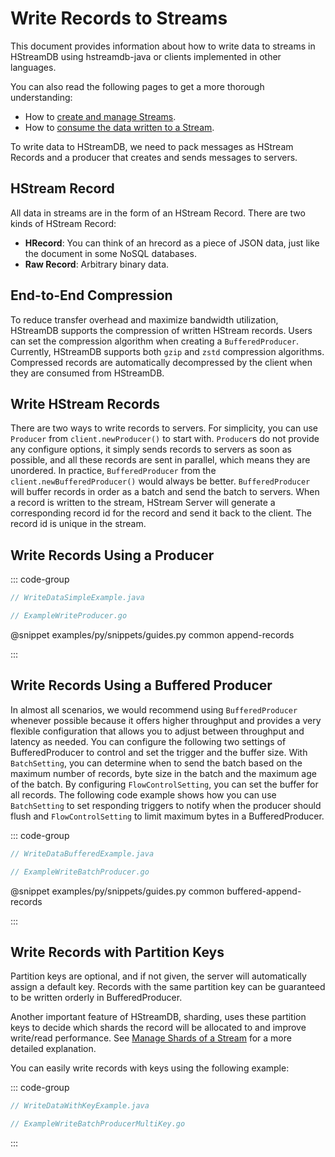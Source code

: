 # Write Records to Streams

This document provides information about how to write data to streams in
HStreamDB using hstreamdb-java or clients implemented in other languages.

You can also read the following pages to get a more thorough understanding:

- How to [create and manage Streams](./stream.md).
- How to [consume the data written to a Stream](./consume.md).

To write data to HStreamDB, we need to pack messages as HStream Records and a
producer that creates and sends messages to servers.

## HStream Record

All data in streams are in the form of an HStream Record. There are two kinds of
HStream Record:

- **HRecord**: You can think of an hrecord as a piece of JSON data, just like
  the document in some NoSQL databases.
- **Raw Record**: Arbitrary binary data.

## End-to-End Compression

To reduce transfer overhead and maximize bandwidth utilization, HStreamDB
supports the compression of written HStream records. Users can set the
compression algorithm when creating a `BufferedProducer`. Currently, HStreamDB
supports both `gzip` and `zstd` compression algorithms. Compressed records are
automatically decompressed by the client when they are consumed from HStreamDB.

## Write HStream Records

There are two ways to write records to servers. For simplicity, you can use
`Producer` from `client.newProducer()` to start with. `Producer`s do not provide
any configure options, it simply sends records to servers as soon as possible,
and all these records are sent in parallel, which means they are unordered. In
practice, `BufferedProducer` from the `client.newBufferedProducer()` would
always be better. `BufferedProducer` will buffer records in order as a batch and
send the batch to servers. When a record is written to the stream, HStream
Server will generate a corresponding record id for the record and send it back
to the client. The record id is unique in the stream.

## Write Records Using a Producer

::: code-group

```java
// WriteDataSimpleExample.java
```

```go
// ExampleWriteProducer.go
```

@snippet examples/py/snippets/guides.py common append-records

:::

## Write Records Using a Buffered Producer

In almost all scenarios, we would recommend using `BufferedProducer` whenever
possible because it offers higher throughput and provides a very flexible
configuration that allows you to adjust between throughput and latency as
needed. You can configure the following two settings of BufferedProducer to
control and set the trigger and the buffer size. With `BatchSetting`, you can
determine when to send the batch based on the maximum number of records, byte
size in the batch and the maximum age of the batch. By configuring
`FlowControlSetting`, you can set the buffer for all records. The following code
example shows how you can use `BatchSetting` to set responding triggers to
notify when the producer should flush and `FlowControlSetting` to limit maximum
bytes in a BufferedProducer.

::: code-group

```java
// WriteDataBufferedExample.java
```

```go
// ExampleWriteBatchProducer.go
```

@snippet examples/py/snippets/guides.py common buffered-append-records

:::

## Write Records with Partition Keys

Partition keys are optional, and if not given, the server will automatically
assign a default key. Records with the same partition key can be guaranteed to
be written orderly in BufferedProducer.

Another important feature of HStreamDB, sharding, uses these partition keys to
decide which shards the record will be allocated to and improve write/read
performance. See [Manage Shards of a Stream](./shards.md) for a more detailed
explanation.

You can easily write records with keys using the following example:

::: code-group

```java
// WriteDataWithKeyExample.java
```

```go
// ExampleWriteBatchProducerMultiKey.go
```

:::
